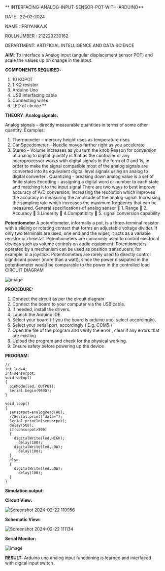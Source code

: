 ** INTERFACING-ANALOG-INPUT-SENSOR-POT-WITH-ARDUINO**
 
DATE : 22-02-2024


NAME : PRIYANKA.K


ROLLNUMBER : 212223230162


DEPARTMENT: ARTIFICIAL INTELLIGENCE AND DATA SCIENCE



**AIM**:  To interface a Analog  input (angular displacement sensor POT) and scale the values up on change in the input.

**COMPONENTS REQUIRED:**
1.	10 KΩPOT
2.	1 KΩ resistor 
3.	Arduino Uno 
4.	USB Interfacing cable 
5.	Connecting wires 
6.	LED of choice 
**

**THEORY**: 
**Analog signals:**

Analog signals – directly measurable quantities in terms of some other quantity.
Examples:
1. Thermometer – mercury height rises as temperature rises
2. Car Speedometer – Needle moves farther right as you accelerate
3. Stereo – Volume increases as you turn the knob
Reason for conversion of analog to digital quantity is that as the controller or any microprocessor works with digital signals in the form of 0 and 1s, in order to make the signal compatible  most of the analog signals are converted into its equivalent digital level signals using an analog to digital converter .
Quantizing - breaking down analog value is a set of finite states
Encoding - assigning a digital word or number to each state and matching it to the input signal
 There are two ways to best improve accuracy of A/D conversion:
Increasing the resolution which improves the accuracy in measuring the amplitude of the analog signal.
Increasing the sampling rate which increases the maximum frequency that can be measured.
General specifications of analog sensor
	1. Range
	2. Accuracy
	3.Linearity
	4.Compatiblity
	5. signal conversion capability

**Potentiometer**
A potentiometer, informally a pot, is a three-terminal resistor with a sliding or rotating contact that forms an adjustable voltage divider. If only two terminals are used, one end and the wiper, it acts as a variable resistor or rheostat.
Potentiometers are commonly used to control electrical devices such as volume controls on audio equipment. Potentiometers operated by a mechanism can be used as position transducers, for example, in a joystick. Potentiometers are rarely used to directly control significant power (more than a watt), since the power dissipated in the potentiometer would be comparable to the power in the controlled load
CIRCUIT DIAGRAM

![image](https://user-images.githubusercontent.com/36288975/163530788-eec3cdc3-95e8-4d2d-8349-6d0ea4c9439c.png)

**PROCEDURE:**

1.	Connect the circuit as per the circuit diagram 
2.	Connect the board to your computer via the USB cable.
3.	If needed, install the drivers.
4.	Launch the Arduino IDE.
5.	Select your board (If you the board is arduino uno, select accordingly).
6.	Select your serial port, accordingly ( E.g. COM5 )
7.	Open the file of the program  and verify the error , clear if any errors that are existing 
8.	Upload the program and check for the physical working. 
9.	Ensure safety before powering up the device 

**PROGRAM:** 
```// C++ code
//
int led=4;
int sensorpot;
void setup()
{
  pinMode(led, OUTPUT);
  Serial.begin(9600);
}

void loop()
{
  sensorpot=analogRead(A0);
  //Serial.print("data=");
  Serial.println(sensorpot);
  delay(500);
  if(sensorpot>500)
  {
    digitalWrite(led,HIGH);
      delay(100);
    digitalWrite(led,LOW);
      delay(100);
  } 
  else
  {
    digitalWrite(led,LOW);
      delay(100);
  }
}
```

**Simulation output:** 

**Circuit View:**

![Screenshot 2024-02-22 110956](https://github.com/Priyanka1846/EXPERIMENT-NO--03-INTERFACING-ANALOG-INPUT-SENSOR-POT-WITH-ARDUINO-/assets/139425809/1c9e9d30-76c8-4c3f-854a-c71c35757503)

**Schematic View:**

![Screenshot 2024-02-22 111134](https://github.com/Priyanka1846/EXPERIMENT-NO--03-INTERFACING-ANALOG-INPUT-SENSOR-POT-WITH-ARDUINO-/assets/139425809/19d9ccf4-e759-47d3-ba1c-535217da5e46)

**Serial Monitor:**

![image](https://github.com/Priyanka1846/EXPERIMENT-NO--03-INTERFACING-ANALOG-INPUT-SENSOR-POT-WITH-ARDUINO-/assets/139425809/8ad4562f-72bd-42b9-a925-5bfb48289e37)

**RESULT:** 
Arduino uno analog input functioning is learned and interfaced with digital input switch .
